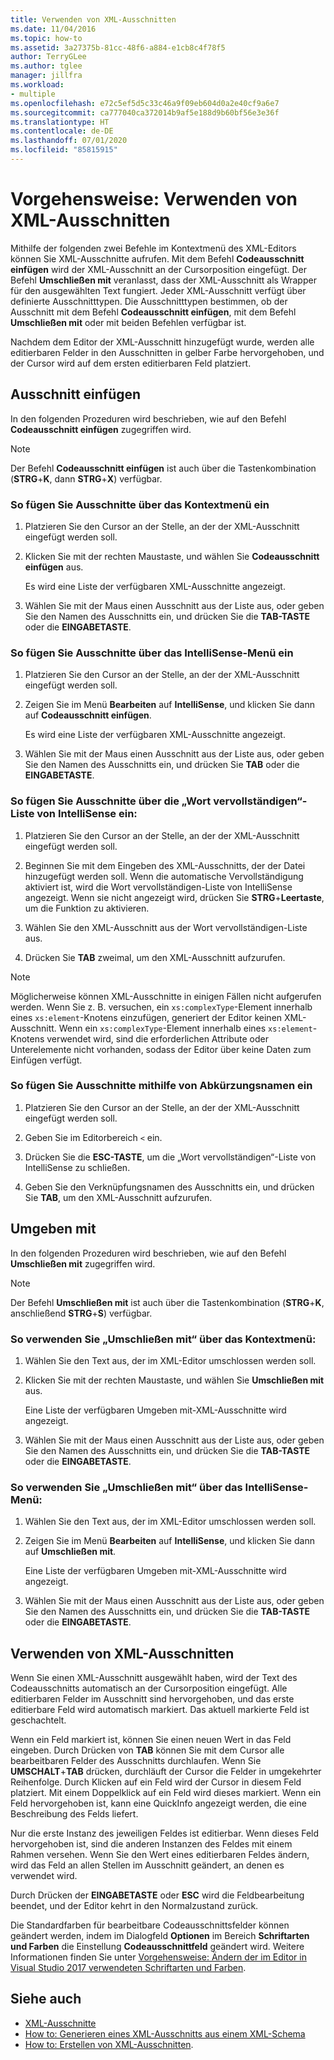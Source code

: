 ```yaml
---
title: Verwenden von XML-Ausschnitten
ms.date: 11/04/2016
ms.topic: how-to
ms.assetid: 3a27375b-81cc-48f6-a884-e1cb8c4f78f5
author: TerryGLee
ms.author: tglee
manager: jillfra
ms.workload:
- multiple
ms.openlocfilehash: e72c5ef5d5c33c46a9f09eb604d0a2e40cf9a6e7
ms.sourcegitcommit: ca777040ca372014b9af5e188d9b60bf56e3e36f
ms.translationtype: HT
ms.contentlocale: de-DE
ms.lasthandoff: 07/01/2020
ms.locfileid: "85815915"
---
```

# <a name="how-to-use-xml-snippets"></a>Vorgehensweise: Verwenden von XML-Ausschnitten

Mithilfe der folgenden zwei Befehle im Kontextmenü des XML-Editors können Sie XML-Ausschnitte aufrufen. Mit dem Befehl **Codeausschnitt einfügen** wird der XML-Ausschnitt an der Cursorposition eingefügt. Der Befehl **Umschließen mit** veranlasst, dass der XML-Ausschnitt als Wrapper für den ausgewählten Text fungiert. Jeder XML-Ausschnitt verfügt über definierte Ausschnitttypen. Die Ausschnitttypen bestimmen, ob der Ausschnitt mit dem Befehl **Codeausschnitt einfügen**, mit dem Befehl **Umschließen mit** oder mit beiden Befehlen verfügbar ist.

Nachdem dem Editor der XML-Ausschnitt hinzugefügt wurde, werden alle editierbaren Felder in den Ausschnitten in gelber Farbe hervorgehoben, und der Cursor wird auf dem ersten editierbaren Feld platziert.

## <a name="insert-snippet"></a>Ausschnitt einfügen

In den folgenden Prozeduren wird beschrieben, wie auf den Befehl **Codeausschnitt einfügen** zugegriffen wird.

> [!NOTE]
> Der Befehl **Codeausschnitt einfügen** ist auch über die Tastenkombination (**STRG**+**K**, dann **STRG**+**X**) verfügbar.

### <a name="to-insert-snippets-from-the-shortcut-menu"></a>So fügen Sie Ausschnitte über das Kontextmenü ein

1. Platzieren Sie den Cursor an der Stelle, an der der XML-Ausschnitt eingefügt werden soll.

2. Klicken Sie mit der rechten Maustaste, und wählen Sie **Codeausschnitt einfügen** aus.

   Es wird eine Liste der verfügbaren XML-Ausschnitte angezeigt.

3. Wählen Sie mit der Maus einen Ausschnitt aus der Liste aus, oder geben Sie den Namen des Ausschnitts ein, und drücken Sie die **TAB-TASTE** oder die **EINGABETASTE**.

### <a name="to-insert-snippets-using-the-intellisense-menu"></a>So fügen Sie Ausschnitte über das IntelliSense-Menü ein

1. Platzieren Sie den Cursor an der Stelle, an der der XML-Ausschnitt eingefügt werden soll.

2. Zeigen Sie im Menü **Bearbeiten** auf **IntelliSense**, und klicken Sie dann auf **Codeausschnitt einfügen**.

   Es wird eine Liste der verfügbaren XML-Ausschnitte angezeigt.

3. Wählen Sie mit der Maus einen Ausschnitt aus der Liste aus, oder geben Sie den Namen des Ausschnitts ein, und drücken Sie **TAB** oder die **EINGABETASTE**.

### <a name="to-insert-snippets-through-the-intellisense-complete-word-list"></a>So fügen Sie Ausschnitte über die „Wort vervollständigen“-Liste von IntelliSense ein:

1. Platzieren Sie den Cursor an der Stelle, an der der XML-Ausschnitt eingefügt werden soll.

2. Beginnen Sie mit dem Eingeben des XML-Ausschnitts, der der Datei hinzugefügt werden soll. Wenn die automatische Vervollständigung aktiviert ist, wird die Wort vervollständigen-Liste von IntelliSense angezeigt. Wenn sie nicht angezeigt wird, drücken Sie **STRG**+**Leertaste**, um die Funktion zu aktivieren.

3. Wählen Sie den XML-Ausschnitt aus der Wort vervollständigen-Liste aus.

4. Drücken Sie **TAB** zweimal, um den XML-Ausschnitt aufzurufen.

> [!NOTE]
> Möglicherweise können XML-Ausschnitte in einigen Fällen nicht aufgerufen werden. Wenn Sie z. B. versuchen, ein `xs:complexType`-Element innerhalb eines `xs:element`-Knotens einzufügen, generiert der Editor keinen XML-Ausschnitt. Wenn ein `xs:complexType`-Element innerhalb eines `xs:element`-Knotens verwendet wird, sind die erforderlichen Attribute oder Unterelemente nicht vorhanden, sodass der Editor über keine Daten zum Einfügen verfügt.

### <a name="to-insert-snippets-using-the-shortcut-name"></a>So fügen Sie Ausschnitte mithilfe von Abkürzungsnamen ein

1. Platzieren Sie den Cursor an der Stelle, an der der XML-Ausschnitt eingefügt werden soll.

2. Geben Sie im Editorbereich `<` ein.

3. Drücken Sie die **ESC-TASTE**, um die „Wort vervollständigen“-Liste von IntelliSense zu schließen.

4. Geben Sie den Verknüpfungsnamen des Ausschnitts ein, und drücken Sie **TAB**, um den XML-Ausschnitt aufzurufen.

## <a name="surround-with"></a>Umgeben mit

In den folgenden Prozeduren wird beschrieben, wie auf den Befehl **Umschließen mit** zugegriffen wird.

> [!NOTE]
> Der Befehl **Umschließen mit** ist auch über die Tastenkombination (**STRG**+**K**, anschließend **STRG**+**S**) verfügbar.

### <a name="to-use-surround-with-from-the-context-menu"></a>So verwenden Sie „Umschließen mit“ über das Kontextmenü:

1. Wählen Sie den Text aus, der im XML-Editor umschlossen werden soll.

2. Klicken Sie mit der rechten Maustaste, und wählen Sie **Umschließen mit** aus.

   Eine Liste der verfügbaren Umgeben mit-XML-Ausschnitte wird angezeigt.

3. Wählen Sie mit der Maus einen Ausschnitt aus der Liste aus, oder geben Sie den Namen des Ausschnitts ein, und drücken Sie die **TAB-TASTE** oder die **EINGABETASTE**.

### <a name="to-use-surround-with-from-the-intellisense-menu"></a>So verwenden Sie „Umschließen mit“ über das IntelliSense-Menü:

1. Wählen Sie den Text aus, der im XML-Editor umschlossen werden soll.

2. Zeigen Sie im Menü **Bearbeiten** auf **IntelliSense**, und klicken Sie dann auf **Umschließen mit**.

   Eine Liste der verfügbaren Umgeben mit-XML-Ausschnitte wird angezeigt.

3. Wählen Sie mit der Maus einen Ausschnitt aus der Liste aus, oder geben Sie den Namen des Ausschnitts ein, und drücken Sie die **TAB-TASTE** oder die **EINGABETASTE**.

## <a name="use-xml-snippets"></a>Verwenden von XML-Ausschnitten

Wenn Sie einen XML-Ausschnitt ausgewählt haben, wird der Text des Codeausschnitts automatisch an der Cursorposition eingefügt. Alle editierbaren Felder im Ausschnitt sind hervorgehoben, und das erste editierbare Feld wird automatisch markiert. Das aktuell markierte Feld ist geschachtelt.

Wenn ein Feld markiert ist, können Sie einen neuen Wert in das Feld eingeben. Durch Drücken von **TAB** können Sie mit dem Cursor alle bearbeitbaren Felder des Ausschnitts durchlaufen. Wenn Sie **UMSCHALT**+**TAB** drücken, durchläuft der Cursor die Felder in umgekehrter Reihenfolge. Durch Klicken auf ein Feld wird der Cursor in diesem Feld platziert. Mit einem Doppelklick auf ein Feld wird dieses markiert. Wenn ein Feld hervorgehoben ist, kann eine QuickInfo angezeigt werden, die eine Beschreibung des Felds liefert.

Nur die erste Instanz des jeweiligen Feldes ist editierbar. Wenn dieses Feld hervorgehoben ist, sind die anderen Instanzen des Feldes mit einem Rahmen versehen. Wenn Sie den Wert eines editierbaren Feldes ändern, wird das Feld an allen Stellen im Ausschnitt geändert, an denen es verwendet wird.

Durch Drücken der **EINGABETASTE** oder **ESC** wird die Feldbearbeitung beendet, und der Editor kehrt in den Normalzustand zurück.

Die Standardfarben für bearbeitbare Codeausschnittsfelder können geändert werden, indem im Dialogfeld **Optionen** im Bereich **Schriftarten und Farben** die Einstellung **Codeausschnittfeld** geändert wird. Weitere Informationen finden Sie unter [Vorgehensweise: Ändern der im Editor in Visual Studio 2017 verwendeten Schriftarten und Farben](../ide/reference/how-to-change-fonts-and-colors-in-the-editor.md).

## <a name="see-also"></a>Siehe auch

- [XML-Ausschnitte](../xml-tools/xml-snippets.md)
- [How to: Generieren eines XML-Ausschnitts aus einem XML-Schema](../xml-tools/how-to-generate-an-xml-snippet-from-an-xml-schema.md)
- [How to: Erstellen von XML-Ausschnitten](../xml-tools/how-to-create-xml-snippets.md).
